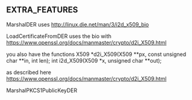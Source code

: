 ## EXTRA_FEATURES

MarshalDER
uses
http://linux.die.net/man/3/i2d_x509_bio

LoadCertificateFromDER
uses the bio with
https://www.openssl.org/docs/manmaster/crypto/d2i_X509.html


you also have the functions
 X509 *d2i_X509(X509 **px, const unsigned char **in, int len);
 int i2d_X509(X509 *x, unsigned char **out);

as described here https://www.openssl.org/docs/manmaster/crypto/d2i_X509.html

MarshalPKCS1PublicKeyDER